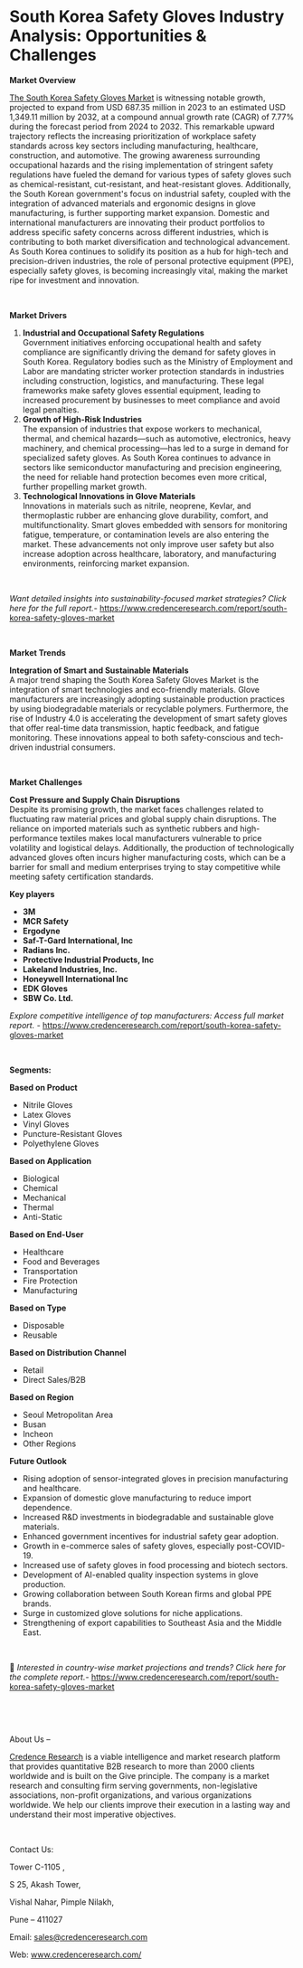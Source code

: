# South Korea Safety Gloves Industry Analysis: Opportunities & Challenges


<p><strong>Market Overview</strong></p>
<p><a href="https://www.credenceresearch.com/report/south-korea-safety-gloves-market">The South Korea Safety Gloves Market</a> is witnessing notable growth, projected to expand from USD 687.35 million in 2023 to an estimated USD 1,349.11 million by 2032, at a compound annual growth rate (CAGR) of 7.77% during the forecast period from 2024 to 2032. This remarkable upward trajectory reflects the increasing prioritization of workplace safety standards across key sectors including manufacturing, healthcare, construction, and automotive. The growing awareness surrounding occupational hazards and the rising implementation of stringent safety regulations have fueled the demand for various types of safety gloves such as chemical-resistant, cut-resistant, and heat-resistant gloves. Additionally, the South Korean government's focus on industrial safety, coupled with the integration of advanced materials and ergonomic designs in glove manufacturing, is further supporting market expansion. Domestic and international manufacturers are innovating their product portfolios to address specific safety concerns across different industries, which is contributing to both market diversification and technological advancement. As South Korea continues to solidify its position as a hub for high-tech and precision-driven industries, the role of personal protective equipment (PPE), especially safety gloves, is becoming increasingly vital, making the market ripe for investment and innovation.</p>
<p><strong>&nbsp;</strong></p>
<p><strong>Market Drivers</strong></p>
<ol>
<li><strong> Industrial and Occupational Safety Regulations</strong><br /> Government initiatives enforcing occupational health and safety compliance are significantly driving the demand for safety gloves in South Korea. Regulatory bodies such as the Ministry of Employment and Labor are mandating stricter worker protection standards in industries including construction, logistics, and manufacturing. These legal frameworks make safety gloves essential equipment, leading to increased procurement by businesses to meet compliance and avoid legal penalties.</li>
<li><strong> Growth of High-Risk Industries</strong><br /> The expansion of industries that expose workers to mechanical, thermal, and chemical hazards&mdash;such as automotive, electronics, heavy machinery, and chemical processing&mdash;has led to a surge in demand for specialized safety gloves. As South Korea continues to advance in sectors like semiconductor manufacturing and precision engineering, the need for reliable hand protection becomes even more critical, further propelling market growth.</li>
<li><strong> Technological Innovations in Glove Materials</strong><br /> Innovations in materials such as nitrile, neoprene, Kevlar, and thermoplastic rubber are enhancing glove durability, comfort, and multifunctionality. Smart gloves embedded with sensors for monitoring fatigue, temperature, or contamination levels are also entering the market. These advancements not only improve user safety but also increase adoption across healthcare, laboratory, and manufacturing environments, reinforcing market expansion.</li>
</ol>
<p><strong>&nbsp;</strong></p>
<p><em>Want detailed insights into sustainability-focused market strategies? Click here for the full report.- </em><a href="https://www.credenceresearch.com/report/south-korea-safety-gloves-market">https://www.credenceresearch.com/report/south-korea-safety-gloves-market</a></p>
<p>&nbsp;</p>
<p><strong>Market Trends</strong></p>
<p><strong>Integration of Smart and Sustainable Materials</strong><br /> A major trend shaping the South Korea Safety Gloves Market is the integration of smart technologies and eco-friendly materials. Glove manufacturers are increasingly adopting sustainable production practices by using biodegradable materials or recyclable polymers. Furthermore, the rise of Industry 4.0 is accelerating the development of smart safety gloves that offer real-time data transmission, haptic feedback, and fatigue monitoring. These innovations appeal to both safety-conscious and tech-driven industrial consumers.</p>
<p>&nbsp;</p>
<p><strong>Market Challenges</strong></p>
<p><strong>Cost Pressure and Supply Chain Disruptions</strong><br /> Despite its promising growth, the market faces challenges related to fluctuating raw material prices and global supply chain disruptions. The reliance on imported materials such as synthetic rubbers and high-performance textiles makes local manufacturers vulnerable to price volatility and logistical delays. Additionally, the production of technologically advanced gloves often incurs higher manufacturing costs, which can be a barrier for small and medium enterprises trying to stay competitive while meeting safety certification standards.</p>
<p><strong>Key players</strong></p>
<ul>
<li><strong>3M</strong></li>
<li><strong>MCR Safety</strong></li>
<li><strong>Ergodyne</strong></li>
<li><strong>Saf-T-Gard International, Inc</strong></li>
<li><strong>Radians Inc.</strong></li>
<li><strong>Protective Industrial Products, Inc</strong></li>
<li><strong>Lakeland Industries, Inc.</strong></li>
<li><strong>Honeywell International Inc</strong></li>
<li><strong>EDK Gloves</strong></li>
<li><strong>SBW Co. Ltd.</strong></li>
</ul>
<p><em>Explore competitive intelligence of top manufacturers: Access full market report. - </em><a href="https://www.credenceresearch.com/report/south-korea-safety-gloves-market">https://www.credenceresearch.com/report/south-korea-safety-gloves-market</a></p>
<p>&nbsp;</p>
<p><strong>Segments:</strong></p>
<p><strong>Based on Product</strong></p>
<ul>
<li>Nitrile Gloves</li>
<li>Latex Gloves</li>
<li>Vinyl Gloves</li>
<li>Puncture-Resistant Gloves</li>
<li>Polyethylene Gloves</li>
</ul>
<p><strong>Based on Application</strong></p>
<ul>
<li>Biological</li>
<li>Chemical</li>
<li>Mechanical</li>
<li>Thermal</li>
<li>Anti-Static</li>
</ul>
<p><strong>Based on End-User</strong></p>
<ul>
<li>Healthcare</li>
<li>Food and Beverages</li>
<li>Transportation</li>
<li>Fire Protection</li>
<li>Manufacturing</li>
</ul>
<p><strong>Based on Type</strong></p>
<ul>
<li>Disposable</li>
<li>Reusable</li>
</ul>
<p><strong>Based on Distribution Channel</strong></p>
<ul>
<li>Retail</li>
<li>Direct Sales/B2B</li>
</ul>
<p><strong>Based on Region</strong></p>
<ul>
<li>Seoul Metropolitan Area</li>
<li>Busan</li>
<li>Incheon</li>
<li>Other Regions</li>
</ul>
<p><strong>Future Outlook</strong></p>
<ul>
<li>Rising adoption of sensor-integrated gloves in precision manufacturing and healthcare.</li>
<li>Expansion of domestic glove manufacturing to reduce import dependence.</li>
<li>Increased R&amp;D investments in biodegradable and sustainable glove materials.</li>
<li>Enhanced government incentives for industrial safety gear adoption.</li>
<li>Growth in e-commerce sales of safety gloves, especially post-COVID-19.</li>
<li>Increased use of safety gloves in food processing and biotech sectors.</li>
<li>Development of AI-enabled quality inspection systems in glove production.</li>
<li>Growing collaboration between South Korean firms and global PPE brands.</li>
<li>Surge in customized glove solutions for niche applications.</li>
<li>Strengthening of export capabilities to Southeast Asia and the Middle East.</li>
</ul>
<p>&nbsp;</p>
<p>📌 <em>Interested in country-wise market projections and trends? Click here for the complete report.- </em><a href="https://www.credenceresearch.com/report/south-korea-safety-gloves-market">https://www.credenceresearch.com/report/south-korea-safety-gloves-market</a></p>
<p>&nbsp;</p>
<p>&nbsp;</p>
<p>About Us &ndash;</p>
<p><a href="https://www.credenceresearch.com/">Credence Research</a> is a viable intelligence and market research platform that provides quantitative B2B research to more than 2000 clients worldwide and is built on the Give principle. The company is a market research and consulting firm serving governments, non-legislative associations, non-profit organizations, and various organizations worldwide. We help our clients improve their execution in a lasting way and understand their most imperative objectives.</p>
<p>&nbsp;</p>
<p>Contact Us:</p>
<p>Tower C-1105 ,</p>
<p>S 25, Akash Tower,</p>
<p>Vishal Nahar, Pimple Nilakh,</p>
<p>Pune &ndash; 411027</p>
<p>Email: <a href="mailto:sales@credenceresearch.com">sales@credenceresearch.com</a></p>
<p>Web: <a href="http://www.credenceresearch.com/">www.credenceresearch.com/</a></p>
<p>&nbsp;</p>
